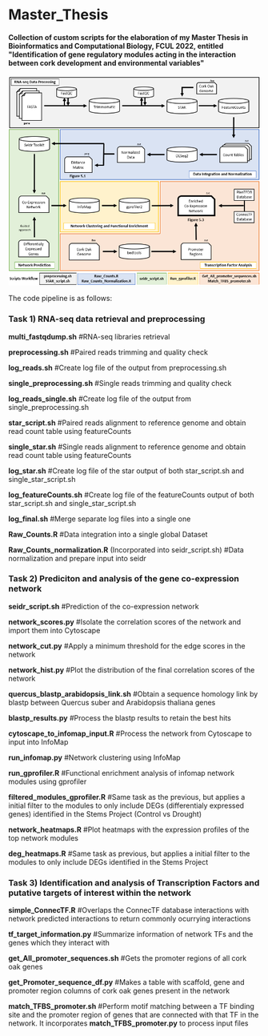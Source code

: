 # Master_Thesis
#### Collection of custom scripts for the elaboration of my Master Thesis in Bioinformatics and Computational Biology, FCUL 2022, entitled "Identification of gene regulatory modules acting in the interaction between cork development and environmental variables"

![image](/Thesis_Data_Workflow_Final.png)

The code pipeline is as follows:

### Task 1) RNA-seq data retrieval and preprocessing

**multi_fastqdump.sh** #RNA-seq libraries retrieval

**preprocessing.sh** #Paired reads trimming and quality check

**log_reads.sh** #Create log file of the output from preprocessing.sh

**single_preprocessing.sh** #Single reads trimming and quality check

**log_reads_single.sh** #Create log file of the output from single_preprocessing.sh

**star_script.sh** #Paired reads alignment to reference genome and obtain read count table using featureCounts

**single_star.sh** #Single reads alignment to reference genome and obtain read count table using featureCounts

**log_star.sh** #Create log file of the star output of both star_script.sh and single_star_script.sh

**log_featureCounts.sh** #Create log file of the featureCounts output of both star_script.sh and single_star_script.sh

**log_final.sh** #Merge separate log files into a single one

**Raw_Counts.R** #Data integration into a single global Dataset

**Raw_Counts_normalization.R** (Incorporated into seidr_script.sh) #Data normalization and prepare input into seidr

### Task 2) Prediciton and analysis of the gene co-expression network

**seidr_script.sh** #Prediction of the co-expression network

**network_scores.py** #Isolate the correlation scores of the network and import them into Cytoscape

**network_cut.py** #Apply a minimum threshold for the edge scores in the network

**network_hist.py** #Plot the distribution of the final correlation scores of the network

**quercus_blastp_arabidopsis_link.sh** #Obtain a sequence homology link by blastp between Quercus suber and Arabidopsis thaliana genes

**blastp_results.py** #Process the blastp results to retain the best hits

**cytoscape_to_infomap_input.R** #Process the network from Cytoscape to input into InfoMap

**run_infomap.py** #Network clustering using InfoMap

**run_gprofiler.R** #Functional enrichment analysis of infomap network modules using gprofiler

**filtered_modules_gprofiler.R** #Same task as the previous, but applies a initial filter to the modules to only include DEGs (differentialy expressed genes) identified in the Stems Project (Control vs Drought)

**network_heatmaps.R** #Plot heatmaps with the expression profiles of the top network modules

**deg_heatmaps.R** #Same task as previous, but applies a initial filter to the modules to only include DEGs identified in the Stems Project

### Task 3) Identification and analysis of Transcription Factors and putative targets of interest within the network

**simple_ConnecTF.R** #Overlaps the ConnecTF database interactions with network predicted interactions to return commonly ocurrying interactions

**tf_target_information.py** #Summarize information of network TFs and the genes which they interact with

**get_All_promoter_sequences.sh** #Gets the promoter regions of all cork oak genes

**get_Promoter_sequence_df.py** #Makes a table with scaffold, gene and promoter region columns of cork oak genes present in the network

**match_TFBS_promoter.sh** #Perform motif matching between a TF binding site and the promoter region of genes that are connected with that TF in the network. It incorporates **match_TFBS_promoter.py** to process input files

